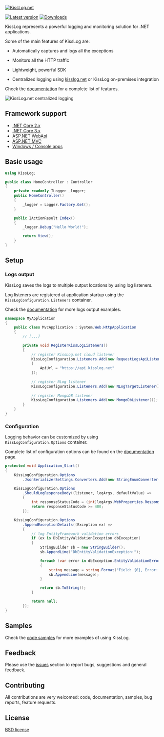 [![KissLog.net](https://kisslog.net/cdn/KissLog/logos/kisslog-logo-64.png)](https://kisslog.net/)

[![Latest version](https://img.shields.io/nuget/v/KissLog.svg?style=flat-square&label=KissLog)](https://www.nuget.org/packages?q=kisslog) [![Downloads](https://img.shields.io/nuget/dt/KissLog.svg?style=flat-square&label=Downloads)](https://www.nuget.org/packages?q=kisslog)

KissLog represents a powerful logging and monitoring solution for .NET applications.

Some of the main features of KissLog are:

- Automatically captures and logs all the exceptions

- Monitors all the HTTP traffic

- Lightweight, powerful SDK

- Centralized logging using [kisslog.net](https://kisslog.net) or KissLog on-premises integration

Check the [documentation](https://docs.kisslog.net) for a complete list of features.

![KissLog.net centralized logging](https://docs.kisslog.net/_images/centralized-logging.png)

## Framework support

- [.NET Core 2.x](https://docs.kisslog.net/SDK/install-instructions/netcore20.html)
- [.NET Core 3.x](https://docs.kisslog.net/SDK/install-instructions/netcore30.html)
- [ASP.NET WebApi](https://docs.kisslog.net/SDK/install-instructions/aspnet-webapi.html)
- [ASP.NET MVC](https://docs.kisslog.net/SDK/install-instructions/aspnet-mvc.html)
- [Windows / Console apps](https://docs.kisslog.net/SDK/install-instructions/console-applications.html)

## Basic usage

```csharp
using KissLog;

public class HomeController : Controller
{
    private readonly ILogger _logger;
    public HomeController()
    {
        _logger = Logger.Factory.Get();
    }

    public IActionResult Index()
    {
        _logger.Debug("Hello World!");

        return View();
    }
}
```

## Setup

### Logs output

KissLog saves the logs to multiple output locations by using log listeners.

Log listeners are registered at application startup using the `KissLogConfiguration.Listeners` container.

Check the [documentation](https://docs.kisslog.net/SDK/logs-output/index.html) for more logs output examples.

```csharp
namespace MyApplication
{
    public class MvcApplication : System.Web.HttpApplication
    {
        // [...]

        private void RegisterKissLogListeners()
        {
            // register KissLog.net cloud listener
            KissLogConfiguration.Listeners.Add(new RequestLogsApiListener(new Application("d625d5c8-ef47-4cd5-bf2d-6b0a1fa7fda4", "39bb675d-5c13-4bd8-9b5a-1d368da020a2"))
            {
                ApiUrl = "https://api.kisslog.net"
            });
			
            // register NLog listener
            KissLogConfiguration.Listeners.Add(new NLogTargetListener());
            
            // register MongoDB listener
            KissLogConfiguration.Listeners.Add(new MongoDbListener());
        }
    }
}
```

### Configuration

Logging behavior can be customized by using `KissLogConfiguration.Options` container.

Complete list of configuration options can be found on the [documentation](https://docs.kisslog.net/SDK/configuration/index.html) page.

```csharp
protected void Application_Start()
{
    KissLogConfiguration.Options
        .JsonSerializerSettings.Converters.Add(new StringEnumConverter());

    KissLogConfiguration.Options
        .ShouldLogResponseBody((listener, logArgs, defaultValue) =>
        {
            int responseStatusCode = (int)logArgs.WebProperties.Response.HttpStatusCode;
            return responseStatusCode >= 400;
        });

    KissLogConfiguration.Options
        .AppendExceptionDetails((Exception ex) =>
        {
            // log EntityFramework validation errors
            if (ex is DbEntityValidationException dbException)
            {
                StringBuilder sb = new StringBuilder();
                sb.AppendLine("DbEntityValidationException:");

                foreach (var error in dbException.EntityValidationErrors.SelectMany(p => p.ValidationErrors))
                {
                    string message = string.Format("Field: {0}, Error: {1}", error.PropertyName, error.ErrorMessage);
                    sb.AppendLine(message);
                }

                return sb.ToString();
            }

            return null;
        });
}
```

## Samples

Check the [code samples](https://github.com/KissLog-net/KissLog.samples) for more examples of using KissLog.

## Feedback

Please use the [issues](https://github.com/KissLog-net/KissLog.Sdk/issues) section to report bugs, suggestions and general feedback.

## Contributing

All contributions are very welcomed: code, documentation, samples, bug reports, feature requests.

## License

[BSD license](LICENSE.md)
